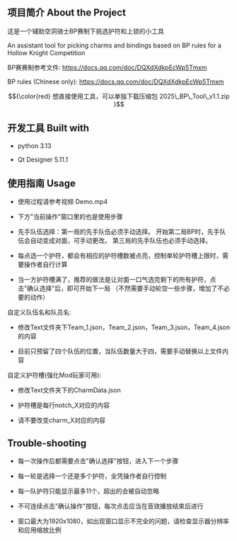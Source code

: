 ## 项目简介  About the Project

这是一个辅助空洞骑士BP赛制下挑选护符和上锁的小工具

An assistant tool for picking charms and bindings based on BP rules for a Hollow Knight Competition

BP赛赛制参考文件: https://docs.qq.com/doc/DQXdXdkpEcWp5Tmxm

BP rules (Chinese only): https://docs.qq.com/doc/DQXdXdkpEcWp5Tmxm


$${\color{red} 想直接使用工具，可以单独下载压缩包 2025\_BP\_Tool\_v1.1.zip }$$


## 开发工具  Built with

* python 3.13
 
* Qt Designer 5.11.1
 

## 使用指南 Usage

* 使用过程请参考视频 Demo.mp4

* 下方"当前操作"窗口里的也是使用步骤

* 先手队伍选择：第一局的先手队伍必须手动选择。 开始第二局BP时，先手队伍会自动变成对面，可手动更改。 第三局的先手队伍也必须手动选择。

* 每点选一个护符，都会有相应的护符槽数被点亮，控制单轮护符槽上限时，需要操作者自行计算

+ 当一方护符槽满了，推荐的做法是让对面一口气选完剩下的所有护符，点击"确认选择"后，即可开始下一局 （不然需要手动轮空一些步骤，增加了不必要的动作）


自定义队伍名和队员名:

* 修改Text文件夹下Team_1.json，Team_2.json，Team_3.json，Team_4.json的内容
 
* 目前只预留了四个队伍的位置，当队伍数量大于四，需要手动替换以上文件内容
 

自定义护符槽(强化Mod玩家可用):

* 修改Text文件夹下的CharmData.json
 
* 护符槽是每行notch_X对应的内容
 
* 请不要改变charm_X对应的内容
 

## Trouble-shooting

* 每一次操作后都需要点击"确认选择"按钮，进入下一个步骤

* 每一轮是选择一个还是多个护符，全凭操作者自行控制

* 每一队护符只能显示最多11个，超出的会被自动忽略

* 不可连续点击"确认操作"按钮，每次点击应当在音效播放结束后进行

* 窗口最大为1920x1080，如出现窗口显示不完全的问题，请检查显示器分辨率和应用缩放比例
